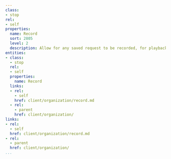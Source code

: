 ```yaml
---
class:
- stop
rel:
- self
properties:
  name: Record
  sort: 2805
  level: 2
  description: Allow for any saved request to be recorded, for playback later.
entities:
- class:
  - stop
  rel:
  - self
  properties:
    name: Record
  links:
  - rel:
    - self
    href: client/organization/record.md
  - rel:
    - parent
    href: client/organization/
links:
- rel:
  - self
  href: client/organization/record.md
- rel:
  - parent
  href: client/organization/
...
```

